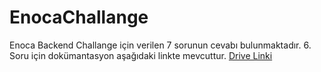 # EnocaChallange
Enoca Backend Challange için verilen 7 sorunun cevabı bulunmaktadır.
6. Soru için dokümantasyon aşağıdaki linkte mevcuttur.
[Drive Linki](https://drive.google.com/file/d/1NtifVZt2VXvtBsx1VfWVHXXY_edGV81g/view?usp=sharing)
